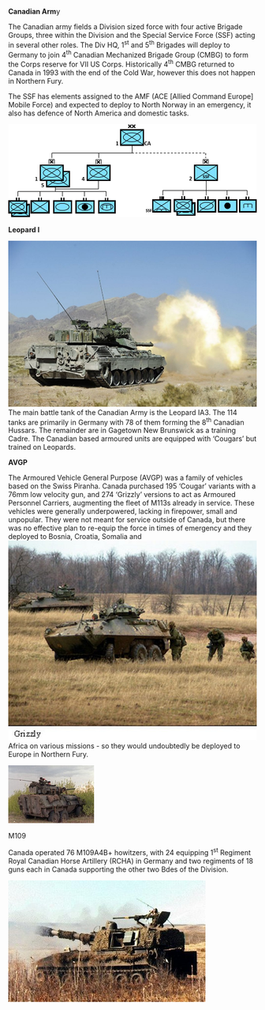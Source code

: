 **Canadian Arm**y

The Canadian army fields a Division sized force with four active Brigade
Groups, three within the Division and the Special Service Force (SSF)
acting in several other roles. The Div HQ, 1<sup>st</sup> and
5<sup>th</sup> Brigades will deploy to Germany to join 4<sup>th</sup>
Canadian Mechanized Brigade Group (CMBG) to form the Corps reserve for
VII US Corps. Historically 4<sup>th</sup> CMBG returned to Canada in
1993 with the end of the Cold War, however this does not happen in
Northern Fury.

The SSF has elements assigned to the AMF (ACE \[Allied Command Europe\]
Mobile Force) and expected to deploy to North Norway in an emergency, it
also has defence of North America and domestic tasks.

![](/assets/images/nato/ca/army/image1.png)

**Leopard I**

![](/assets/images/nato/ca/army/image2.jpg)The main battle tank of
the Canadian Army is the Leopard IA3. The 114 tanks are primarily in
Germany with 78 of them forming the 8<sup>th</sup> Canadian Hussars. The
remainder are in Gagetown New Brunswick as a training Cadre. The
Canadian based armoured units are equipped with ‘Cougars’ but trained on
Leopards.

**AVGP**

The Armoured Vehicle General Purpose (AVGP) was a family of vehicles
based on the Swiss Piranha. Canada purchased 195 ‘Cougar’ variants with
a 76mm low velocity gun, and 274 ‘Grizzly’ versions to act as Armoured
Personnel Carriers, augmenting the fleet of M113s already in service.
These vehicles were generally underpowered, lacking in firepower, small
and unpopular. They were not meant for service outside of Canada, but
there was no effective plan to re-equip the force in times of emergency
and they deployed to Bosnia, Croatia, Somalia and
![](/assets/images/nato/ca/army/image3.jpg)Africa on various
missions - so they would undoubtedly be deployed to Europe in Northern
Fury.

![](/assets/images/nato/ca/army/image4.jpeg)

M109

Canada operated 76 M109A4B+ howitzers, with 24 equipping 1<sup>st</sup>
Regiment Royal Canadian Horse Artillery (RCHA) in Germany and two
regiments of 18 guns each in Canada supporting the other two Bdes of the
Division.

![](/assets/images/nato/ca/army/image5.jpg)
